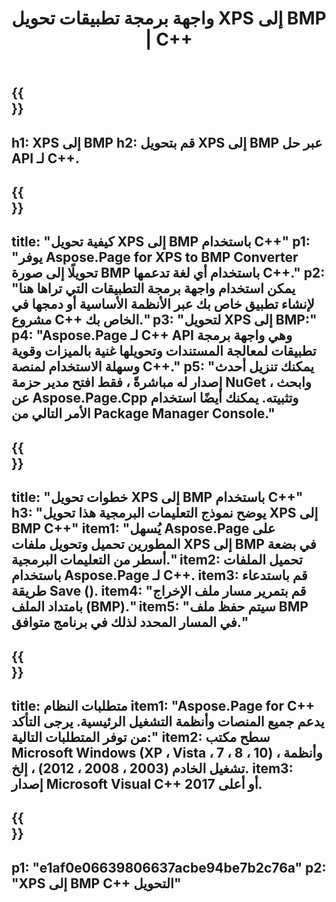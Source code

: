 ﻿---
translation: true
template: /_templates/_conversion-child-cpp.md
title: واجهة برمجة تطبيقات تحويل XPS إلى BMP | C++
url: /cpp/conversion/xps-to-bmp/
description: تم توفير تحويل XPS إلى BMP بواسطة Aspose.Page لحل C++ API. يعمل في بيئة تشغيل C++ لأنظمة التشغيل Windows 32 بت و Windows 64 بت و Linux 64 بت.
informat: XPS
outformat: BMP
otherformats: EPS PS
---

{{<section banner>}}
---
h1: XPS إلى BMP
h2: قم بتحويل XPS إلى BMP عبر حل API لـ C++.
---

{{<section overview>}}
---
title: "كيفية تحويل XPS إلى BMP باستخدام C++"
p1: "يوفر Aspose.Page for XPS to BMP Converter تحويلًا إلى صورة BMP باستخدام أي لغة تدعمها C++."
p2: "يمكن استخدام واجهة برمجة التطبيقات التي تراها هنا لإنشاء تطبيق خاص بك عبر الأنظمة الأساسية أو دمجها في مشروع C++ الخاص بك."
p3: "لتحويل XPS إلى BMP:"
p4: "Aspose.Page لـ C++ API وهي واجهة برمجة تطبيقات لمعالجة المستندات وتحويلها غنية بالميزات وقوية وسهلة الاستخدام لمنصة C++."
p5: "يمكنك تنزيل أحدث إصدار له مباشرةً ، فقط افتح مدير حزمة NuGet ، وابحث عن Aspose.Page.Cpp وتثبيته. يمكنك أيضًا استخدام الأمر التالي من Package Manager Console."
---

{{<section feature1>}}
---
title: "خطوات تحويل XPS إلى BMP باستخدام C++"
h3: "يوضح نموذج التعليمات البرمجية هذا تحويل XPS إلى BMP C++"
item1: "يُسهل Aspose.Page على المطورين تحميل وتحويل ملفات XPS إلى BMP في بضعة أسطر من التعليمات البرمجية."
item2: تحميل الملفات باستخدام Aspose.Page لـ C++.
item3: قم باستدعاء طريقة Save ().
item4: "قم بتمرير مسار ملف الإخراج بامتداد الملف (BMP)."
item5: "سيتم حفظ ملف BMP في المسار المحدد لذلك في برنامج متوافق."
---

{{<section feature2>}}
---
title: متطلبات النظام
item1: "Aspose.Page for C++ يدعم جميع المنصات وأنظمة التشغيل الرئيسية. يرجى التأكد من توفر المتطلبات التالية:"
item2: سطح مكتب Microsoft Windows (XP ، Vista ، 7 ، 8 ، 10) ، وأنظمة تشغيل الخادم (2003 ، 2008 ، 2012) ، إلخ.
item3: إصدار Microsoft Visual C++ 2017 أو أعلى.
---

{{<section gist>}}
---
p1: "e1af0e06639806637acbe94be7b2c76a"
p2: "XPS إلى BMP C++ التحويل"
---
